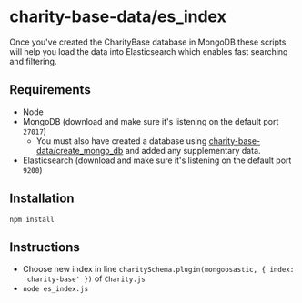 # charity-base-data/es_index

Once you've created the CharityBase database in MongoDB these scripts will help you load the data into Elasticsearch which enables fast searching and filtering.

## Requirements
* Node
* MongoDB (download and make sure it's listening on the default port `27017`)
  * You must also have created a database using [charity-base-data/create_mongo_db](../create_mongo_db) and added any supplementary data.
* Elasticsearch (download and make sure it's listening on the default port `9200`)

## Installation
```shell
npm install
```

## Instructions
* Choose new index in line `charitySchema.plugin(mongoosastic, { index: 'charity-base' })` of `Charity.js`
* `node es_index.js`
